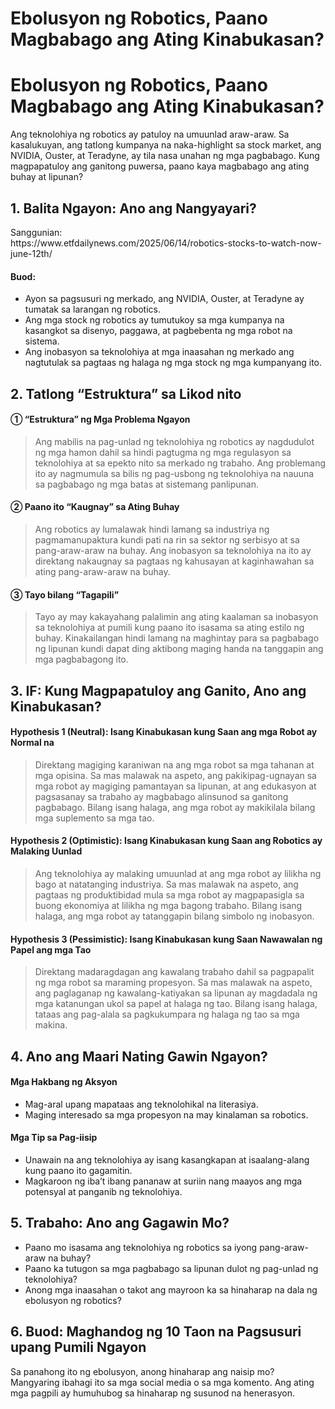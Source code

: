 # Ebolusyon ng Robotics, Paano Magbabago ang Ating Kinabukasan?

<h1>Ebolusyon ng Robotics, Paano Magbabago ang Ating Kinabukasan?</h1>
<p>Ang teknolohiya ng robotics ay patuloy na umuunlad araw-araw. Sa kasalukuyan, ang tatlong kumpanya na naka-highlight sa stock market, ang NVIDIA, Ouster, at Teradyne, ay tila nasa unahan ng mga pagbabago. Kung magpapatuloy ang ganitong puwersa, paano kaya magbabago ang ating buhay at lipunan?</p>
<h2>1. Balita Ngayon: Ano ang Nangyayari?</h2>
<p>Sanggunian:<br />https://www.etfdailynews.com/2025/06/14/robotics-stocks-to-watch-now-june-12th/</p>
<h4>Buod:</h4>
<ul>
<li>Ayon sa pagsusuri ng merkado, ang NVIDIA, Ouster, at Teradyne ay tumatak sa larangan ng robotics.</li>
<li>Ang mga stock ng robotics ay tumutukoy sa mga kumpanya na kasangkot sa disenyo, paggawa, at pagbebenta ng mga robot na sistema.</li>
<li>Ang inobasyon sa teknolohiya at mga inaasahan ng merkado ang nagtutulak sa pagtaas ng halaga ng mga stock ng mga kumpanyang ito.</li>
</ul>
<h2>2. Tatlong “Estruktura” sa Likod nito</h2>
<h4>① “Estruktura” ng Mga Problema Ngayon</h4>
<blockquote>
<p>Ang mabilis na pag-unlad ng teknolohiya ng robotics ay nagdudulot ng mga hamon dahil sa hindi pagtugma ng mga regulasyon sa teknolohiya at sa epekto nito sa merkado ng trabaho. Ang problemang ito ay nagmumula sa bilis ng pag-usbong ng teknolohiya na nauuna sa pagbabago ng mga batas at sistemang panlipunan.</p>
</blockquote>
<h4>② Paano ito “Kaugnay” sa Ating Buhay</h4>
<blockquote>
<p>Ang robotics ay lumalawak hindi lamang sa industriya ng pagmamanupaktura kundi pati na rin sa sektor ng serbisyo at sa pang-araw-araw na buhay. Ang inobasyon sa teknolohiya na ito ay direktang nakaugnay sa pagtaas ng kahusayan at kaginhawahan sa ating pang-araw-araw na buhay.</p>
</blockquote>
<h4>③ Tayo bilang “Tagapili”</h4>
<blockquote>
<p>Tayo ay may kakayahang palalimin ang ating kaalaman sa inobasyon sa teknolohiya at pumili kung paano ito isasama sa ating estilo ng buhay. Kinakailangan hindi lamang na maghintay para sa pagbabago ng lipunan kundi dapat ding aktibong maging handa na tanggapin ang mga pagbabagong ito.</p>
</blockquote>
<h2>3. IF: Kung Magpapatuloy ang Ganito, Ano ang Kinabukasan?</h2>
<h4>Hypothesis 1 (Neutral): Isang Kinabukasan kung Saan ang mga Robot ay Normal na</h4>
<blockquote>
<p>Direktang magiging karaniwan na ang mga robot sa mga tahanan at mga opisina. Sa mas malawak na aspeto, ang pakikipag-ugnayan sa mga robot ay magiging pamantayan sa lipunan, at ang edukasyon at pagsasanay sa trabaho ay magbabago alinsunod sa ganitong pagbabago. Bilang isang halaga, ang mga robot ay makikilala bilang mga suplemento sa mga tao.</p>
</blockquote>
<h4>Hypothesis 2 (Optimistic): Isang Kinabukasan kung Saan ang Robotics ay Malaking Uunlad</h4>
<blockquote>
<p>Ang teknolohiya ay malaking umuunlad at ang mga robot ay lilikha ng bago at natatanging industriya. Sa mas malawak na aspeto, ang pagtaas ng produktibidad mula sa mga robot ay magpapasigla sa buong ekonomiya at lilikha ng mga bagong trabaho. Bilang isang halaga, ang mga robot ay tatanggapin bilang simbolo ng inobasyon.</p>
</blockquote>
<h4>Hypothesis 3 (Pessimistic): Isang Kinabukasan kung Saan Nawawalan ng Papel ang mga Tao</h4>
<blockquote>
<p>Direktang madaragdagan ang kawalang trabaho dahil sa pagpapalit ng mga robot sa maraming propesyon. Sa mas malawak na aspeto, ang paglaganap ng kawalang-katiyakan sa lipunan ay magdadala ng mga katanungan ukol sa papel at halaga ng tao. Bilang isang halaga, tataas ang pag-alala sa pagkukumpara ng halaga ng tao sa mga makina.</p>
</blockquote>
<h2>4. Ano ang Maari Nating Gawin Ngayon?</h2>
<h4>Mga Hakbang ng Aksyon</h4>
<ul>
<li>Mag-aral upang mapataas ang teknolohikal na literasiya.</li>
<li>Maging interesado sa mga propesyon na may kinalaman sa robotics.</li>
</ul>
<h4>Mga Tip sa Pag-iisip</h4>
<ul>
<li>Unawain na ang teknolohiya ay isang kasangkapan at isaalang-alang kung paano ito gagamitin.</li>
<li>Magkaroon ng iba&#8217;t ibang pananaw at suriin nang maayos ang mga potensyal at panganib ng teknolohiya.</li>
</ul>
<h2>5. Trabaho: Ano ang Gagawin Mo?</h2>
<ul>
<li>Paano mo isasama ang teknolohiya ng robotics sa iyong pang-araw-araw na buhay?</li>
<li>Paano ka tutugon sa mga pagbabago sa lipunan dulot ng pag-unlad ng teknolohiya?</li>
<li>Anong mga inaasahan o takot ang mayroon ka sa hinaharap na dala ng ebolusyon ng robotics?</li>
</ul>
<h2>6. Buod: Maghandog ng 10 Taon na Pagsusuri upang Pumili Ngayon</h2>
<p>Sa panahong ito ng ebolusyon, anong hinaharap ang naisip mo? Mangyaring ibahagi ito sa mga social media o sa mga komento. Ang ating mga pagpili ay humuhubog sa hinaharap ng susunod na henerasyon.</p>

